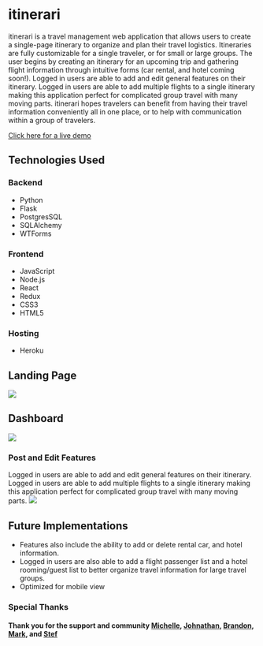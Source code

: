 # itinerari
itinerari is a travel management web application that allows users to create a single-page itinerary to organize and plan their travel logistics. Itineraries are fully customizable for a single traveler, or for small or large groups. The user begins by creating an itinerary for an upcoming trip and gathering flight information through intuitive forms (car rental, and hotel coming soon!). Logged in users are able to add and edit general features on their itinerary. Logged in users are able to add multiple flights to a single itinerary making this application perfect for complicated group travel with many moving parts. itinerari hopes travelers can benefit from having their travel information conveniently all in one place, or to help with communication within a group of travelers.

[Click here for a live demo](https://itinerari-app.herokuapp.com/)

## Technologies Used
### Backend
* Python
* Flask
* PostgresSQL
* SQLAlchemy
* WTForms

### Frontend
* JavaScript
* Node.js
* React
* Redux
* CSS3
* HTML5

### Hosting
* Heroku

## Landing Page
![](https://itinerari.s3.amazonaws.com/sc-landingpage.png)

## Dashboard
![](https://itinerari.s3.amazonaws.com/sc-dash.png)

### Post and Edit Features
Logged in users are able to add and edit general features on their itinerary. Logged in users are able to add multiple flights to a single itinerary making this application perfect for complicated group travel with many moving parts.
![](https://itinerari.s3.amazonaws.com/sc-feature.png)
## Future Implementations
* Features also include the ability to add or delete rental car, and hotel information.
* Logged in users are also able to add a flight passenger list and a hotel rooming/guest list to better organize travel information for large travel groups.
* Optimized for mobile view

### Special Thanks
#### Thank you for the support and community [Michelle](https://github.com/michellekontoff/), [Johnathan](https://github.com/jyih), [Brandon](https://github.com/Omstachu), [Mark](https://github.com/mark-Vasquez/), and [Stef](https://github.com/steffano2021/)
